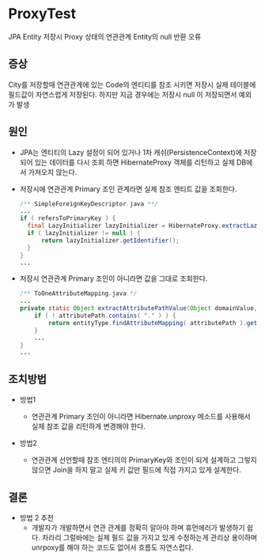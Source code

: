 # ProxyTest

JPA Entity 저장시 Proxy 상태의 연관관계 Entity의 null 반환 오류

## 증상

City를 저장할때 연관관계에 있는 Code의 엔티티를 참조 시키면 저장시 실제 테이블에 필드값이 자연스럽게 저장된다. 하지만 지금 경우에는 저장시 null 이 저장되면서 예외가 발생

## 원인

* JPA는 엔티티의 Lazy 설정이 되어 있거나 1차 캐쉬(PersistenceContext)에 저장되어 있는 데이터를 다시 조회 하면 HibernateProxy 객체를 리턴하고 실제 DB에서 가져오지 않는다.

* 저장시에 연관관계 Primary 조인 관계라면 실제 참조 엔티트 값을 조회한다.

    ```java
    /** SimpleForeignKeyDescriptor.java **/
    ...
    if ( refersToPrimaryKey ) {
      final LazyInitializer lazyInitializer = HibernateProxy.extractLazyInitializer( targetObject );
      if ( lazyInitializer != null ) {
          return lazyInitializer.getIdentifier();
      }
    }
    ...
    ```
* 저장시 연관관계 Primary 조인이 아니라면 값을 그대로 조회한다.

    ```java
    /** ToOneAttributeMapping.java */
    ...
    private static Object extractAttributePathValue(Object domainValue, EntityMappingType entityType, String attributePath) {
        if ( ! attributePath.contains( "." ) ) {
            return entityType.findAttributeMapping( attributePath ).getValue( domainValue );
        }
        ...
    }
    ...
    ```

## 조치방법

* 방법1
    * 연관관계 Primary 조인이 아니라면 Hibernate.unproxy 메소드를 사용해서 실제 참조 값을 리턴하게 변경해야 한다.

* 방법2
    * 연관관계 선언할때 참조 엔티의의 PrimaryKey와 조인이 되게 설계하고 그렇지 않으면 Join을 하지 말고 실제 키 값만 필드에 직접 가지고 있게 설계한다.

## 결론

* 방법 2 추천
    * 개발자가 개발하면서 연관 관계를 정확히 알아야 하며 휴먼에러가 발생하기 쉽다. 차라리 그럴바에는 실제 필드 값을 가지고 있게 수정하는게 관리상 용이하며 unrpoxy를 해야 하는 코드도 없어서 흐름도
      자연스럽다.